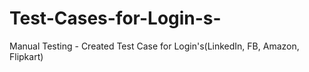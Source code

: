 # Test-Cases-for-Login-s-
Manual Testing - Created Test Case for Login's(LinkedIn, FB, Amazon, Flipkart)
